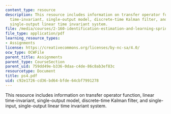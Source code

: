 ```yaml
---
content_type: resource
description: This resource includes information on transfer operator function, linear
  time-invariant, single-output model, discrete-time Kalman filter, and single-input,
  single-output linear time invariant system.
file: /media/courses/2-160-identification-estimation-and-learning-spring-2006/c92e1726cd36bd64bfde64cbf7991278_ps4.pdf
file_type: application/pdf
learning_resource_types:
- Assignments
license: https://creativecommons.org/licenses/by-nc-sa/4.0/
ocw_type: OCWFile
parent_title: Assignments
parent_type: CourseSection
parent_uid: 759dd49e-b336-0daa-c4de-86c8ab3ef83c
resourcetype: Document
title: ps4.pdf
uid: c92e1726-cd36-bd64-bfde-64cbf7991278
---
```

This resource includes information on transfer operator function, linear time-invariant, single-output model, discrete-time Kalman filter, and single-input, single-output linear time invariant system.